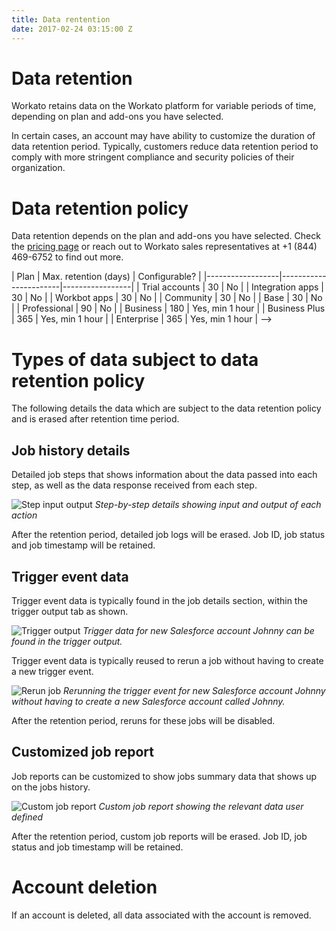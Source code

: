 ```yaml
---
title: Data rentention
date: 2017-02-24 03:15:00 Z
---
```


# Data retention
Workato retains data on the Workato platform for variable periods of time, depending on plan and add-ons you have selected.

In certain cases, an account may have ability to customize the duration of data retention period. Typically, customers reduce data retention period to comply with more stringent compliance and security policies of their organization. 

# Data retention policy
Data retention depends on the plan and add-ons you have selected. Check the [pricing page](https://www.workato.com/pricing) or reach out to Workato sales representatives at +1 (844) 469-6752 to find out more.

<!-->
| Plan             | Max. retention (days) | Configurable?   |
|------------------|-----------------------|-----------------|
| Trial accounts   | 30                    | No              |
| Integration apps | 30                    | No              |
| Workbot apps     | 30                    | No              |
| Community        | 30                    | No              |
| Base             | 30                    | No              |
| Professional     | 90                    | No              |
| Business         | 180                   | Yes, min 1 hour |
| Business Plus    | 365                   | Yes, min 1 hour |
| Enterprise       | 365                   | Yes, min 1 hour |
-->

# Types of data subject to data retention policy
The following details the data which are subject to the data retention policy and is erased after retention time period.

## Job history details
Detailed job steps that shows information about the data passed into each step, as well as the data response received from each step.

![Step input output](~@img/data-retention/step-input-output.gif)
*Step-by-step details showing input and output of each action*

After the retention period, detailed job logs will be erased. Job ID, job status and job timestamp will be retained.

## Trigger event data
Trigger event data is typically found in the job details section, within the trigger output tab as shown.

![Trigger output](~@img/data-retention/trigger-output.gif)
*Trigger data for new Salesforce account Johnny can be found in the trigger output.*

Trigger event data is typically reused to rerun a job without having to create a new trigger event.

![Rerun job](~@img/data-retention/rerun-job.gif)
*Rerunning the trigger event for new Salesforce account Johnny without having to create a new Salesforce account called Johnny.*

After the retention period, reruns for these jobs will be disabled.

## Customized job report
Job reports can be customized to show jobs summary data that shows up on the jobs history.

![Custom job report](~@img/data-retention/custom_job_report.gif)
*Custom job report showing the relevant data user defined*

After the retention period, custom job reports will be erased. Job ID, job status and job timestamp will be retained.

# Account deletion
If an account is deleted, all data associated with the account is removed.
